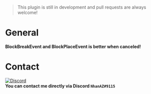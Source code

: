 > This plugin is still in development and pull requests are always welcome!

# General
**BlockBreakEvent and BlockPlaceEvent is better when canceled!**

# Contact
[![Discord](https://img.shields.io/discord/986553214889517088?label=discord&color=7289DA&logo=discord)](https://discord.gg/j2X83ujT6c)\
**You can contact me directly via Discord `NhanAZ#9115`**
